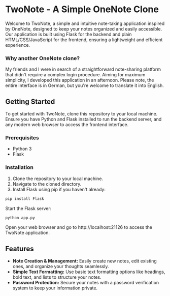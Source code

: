 # TwoNote - A Simple OneNote Clone
Welcome to TwoNote, a simple and intuitive note-taking application inspired by OneNote, designed to keep your notes organized and easily accessible. Our application is built using Flask for the backend and plain HTML/CSS/JavaScript for the frontend, ensuring a lightweight and efficient experience.

### Why another OneNote clone?

My friends and I were in search of a straightforward note-sharing platform that didn't require a complex login procedure. Aiming for maximum simplicity, I developed this application in an afternoon. Please note, the entire interface is in German, but you're welcome to translate it into English.

## Getting Started
To get started with TwoNote, clone this repository to your local machine. Ensure you have Python and Flask installed to run the backend server, and any modern web browser to access the frontend interface.

### Prerequisites
- Python 3
- Flask

### Installation
1. Clone the repository to your local machine.
2. Navigate to the cloned directory.
3. Install Flask using pip if you haven't already:
```sh
pip install Flask
```
Start the Flask server:
```sh
python app.py
```
Open your web browser and go to http://localhost:21126 to access the TwoNote application.

## Features
- **Note Creation & Management:** Easily create new notes, edit existing ones, and organize your thoughts seamlessly.
- **Simple Text Formatting:** Use basic text formatting options like headings, bold text, and lists to structure your notes.
- **Password Protection:** Secure your notes with a password verification system to keep your information private.